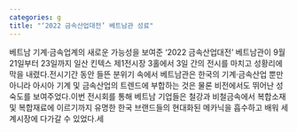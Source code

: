 ```yaml
---
categories: g
title: "‘2022 금속산업대전’ 베트남관 성료"
---
```

베트남 기계·금속업계의 새로운 가능성을 보여준 ‘2022 금속산업대전’ 베트남관이 9월 21일부터 23일까지 일산 킨텍스 제1전시장 3홀에서 3일 간의 전시를 마치고 성황리에 막을 내렸다.전시기간 동안 들뜬 분위기 속에서 베트남관은 한국의 기계·금속산업 뿐만 아니라 아시아 기계 및 금속산업의 트렌드에 부합하는 것은 물론 비전에서도 뛰어난 성숙도를 보여주었다.이번 전시회를 통해 베트남 기업들은 철강과 비철금속에서 복합소재 및 복합재료에 이르기까지 유명한 한국 브랜드들의 현대화된 메카닉을 흡수하고 배워 세계시장에 다가갈 수 있었다.세